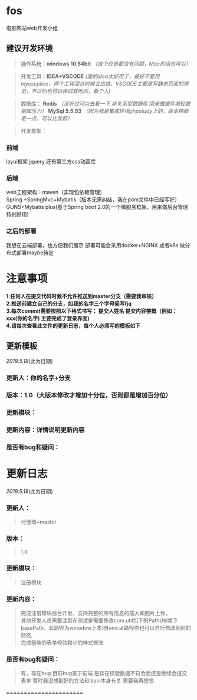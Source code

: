 # fos
电影网站web开发小组

## 建议开发环境

>操作系统：**windows 10 64bit** 
_（这个应该都没有问题，Mac的话也可以）_

>开发工具：**IDEA+VSCODE**
_(面的idea太好用了，最好不要用myescplice，两个工程混合时候会出错，VSCODE主要是写静态页面的预览，不过你也可以换成其他的，看个人)_

>数据库：
**Redis**
_（没听过可以去看一下 非关系型数据库 用来做缓存减轻数据库压力）_
**MySql 5.5.53** 
_（因为我是集成环境phpstudy上的，版本稍微老一点，可以比我新）_

>开发框架：

### 前端
layui框架 
jquery 
还有第三方css动画库

### 后端
web工程架构：maven（实现包依赖管理）<br/>
Spring +SpringMvc+Mybatis（版本无需纠结，我在pom文件中已经写好）<br/>
GUNS+Mybatis plus(基于Spring boot 2.0的一个微服务框架，用来做后台管理特别好用)

### 之后的部署
我想在云端部署，也方便我们展示 部署可能会采用docker+NGINX 或者k8s 做分布式部署maybe待定

# 注意事项
**1.任何人在提交代码时候不允许推送到master分支（需要我审核）**<br>
**2.推送前建立自己的分支，如我的名字三个字母简写fjq**<br>
**3.每次commit需要按照以下格式书写： 提交人姓名 提交内容梗概（例如：xxx(你的名字) 主要完成了登录界面)**<br>
**4.请每次查看此文件的更新日志，每个人必须写的模板如下**<br>
## 更新模板
_2019.5.18_(此为日期)
### 更新人：你的名字+分支
### 版本：1.0（大版本修改才增加十分位，否则都是增加百分位）
### 更新模块：
### 更新内容：详情说明更新内容
### 是否有bug和疑问：


# 更新日志
_2019.5.18_(此为日期)
### 更新人：
>付佳琦+master
### 版本：
>1.0
### 更新模块：
>注册模块
### 更新内容：
>完成注册模块后台开发，支持完整的所有信息的插入和图片上传，<br>其他开发人员需要注意在测试是需要修改com.util包下的PathUtil类下basePath，此路径为winodow上本地tomcat路径你也可以自行修改到别的路径,<br>完成前端的表单校验和小的样式修改
### 是否有bug和疑问：
>有，存在bug 目前bug属于前端 是存在校验数据不符合后还是继续会提交表单 暂时我没想到好的方法和layui本身有关 需要我再想想

**======================**